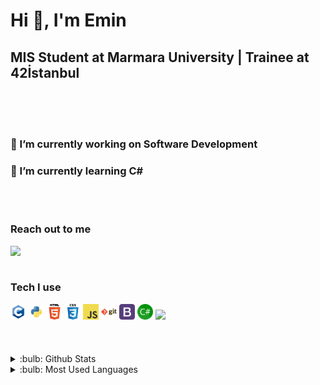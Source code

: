 # Hi 👋, I'm Emin

## MIS Student at Marmara University | Trainee at 42İstanbul

<br />
<br />
<br />

### 🔭 I’m currently working on Software Development
### 🌱 I’m currently learning C#

<br />
<br />

### Reach out to me

[<img width="22" src="https://unpkg.com/simple-icons@v7/icons/linkedin.svg" align = "left" />][linkedin]

[linkedin]: https://www.linkedin.com/in/abdullah-emin-tatar-3a79751b3/

<br />
<br />

### Tech I use

<img src = "https://raw.githubusercontent.com/github/explore/f3e22f0dca2be955676bc70d6214b95b13354ee8/topics/c/c.png" width = "25" heigh = "25">
<img src = "https://raw.githubusercontent.com/github/explore/80688e429a7d4ef2fca1e82350fe8e3517d3494d/topics/python/python.png" width = "25" heigh = "25">
<img src = "https://raw.githubusercontent.com/github/explore/80688e429a7d4ef2fca1e82350fe8e3517d3494d/topics/html/html.png" width = "25" heigh = "25">
<img src = "https://raw.githubusercontent.com/github/explore/80688e429a7d4ef2fca1e82350fe8e3517d3494d/topics/css/css.png" width = "25" heigh = "25">
<img src = "https://raw.githubusercontent.com/github/explore/80688e429a7d4ef2fca1e82350fe8e3517d3494d/topics/javascript/javascript.png" width = "25" heigh = "25">
<img src = "https://raw.githubusercontent.com/github/explore/80688e429a7d4ef2fca1e82350fe8e3517d3494d/topics/git/git.png" width = "25" heigh = "25">
<img src = "https://raw.githubusercontent.com/github/explore/80688e429a7d4ef2fca1e82350fe8e3517d3494d/topics/bootstrap/bootstrap.png" width = "25" heigh = "25">
<img src = "https://raw.githubusercontent.com/github/explore/80688e429a7d4ef2fca1e82350fe8e3517d3494d/topics/csharp/csharp.png" width = "25" heigh = "25">
<img src = "https://cdn3.iconfinder.com/data/icons/blue-ulitto/128/Developer_files_Bash_Shell_Script-512.png" width = "25" heigh = "25">

<br />
<br />
<br />
<br />

<details>
<summary>:bulb: Github Stats</summary>
<img src = "https://github-readme-stats.vercel.app/api?username=emintatar&theme=radical">
</details>

<details>
<summary>:bulb: Most Used Languages</summary>
<img src = "https://github-readme-stats.vercel.app/api/top-langs/?username=anuraghazra&layout=compact">
</details>